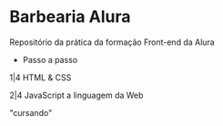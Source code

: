 # Barbearia Alura
Repositório da prática da formação Front-end da Alura

 - Passo a passo
 
 1|4 HTML & CSS
 
 2|4 JavaScript a linguagem da Web

"cursando"
